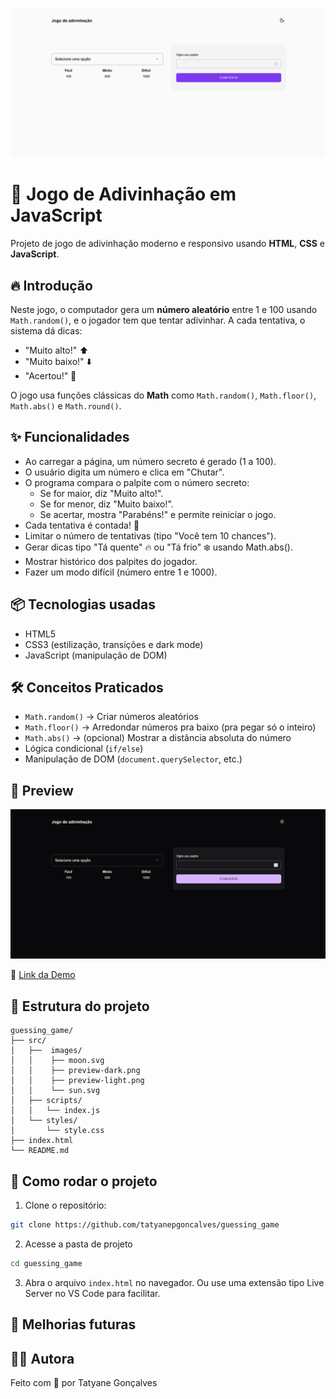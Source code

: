 ![Prévia do jogo de adivinhação](./src/images/preview-light.png)
# 🎯 Jogo de Adivinhação em JavaScript
Projeto de jogo de adivinhação moderno e responsivo usando **HTML**, **CSS** e **JavaScript**. 

## 🔥 Introdução
Neste jogo, o computador gera um **número aleatório** entre 1 e 100 usando ``Math.random()``, e o jogador tem que tentar adivinhar.
A cada tentativa, o sistema dá dicas:

- "Muito alto!" ⬆️
- "Muito baixo!" ⬇️
- "Acertou!" 🎯

O jogo usa funções clássicas do **Math** como ``Math.random()``, ``Math.floor()``, ``Math.abs()`` e ``Math.round()``.



## ✨ Funcionalidades
- Ao carregar a página, um número secreto é gerado (1 a 100).
- O usuário digita um número e clica em "Chutar".
- O programa compara o palpite com o número secreto:
  - Se for maior, diz "Muito alto!".
  - Se for menor, diz "Muito baixo!".
  - Se acertar, mostra "Parabéns!" e permite reiniciar o jogo.
- Cada tentativa é contada! 🎯
- Limitar o número de tentativas (tipo "Você tem 10 chances").
- Gerar dicas tipo "Tá quente" 🔥 ou "Tá frio" ❄️ usando Math.abs().
- Mostrar histórico dos palpites do jogador.
- Fazer um modo difícil (número entre 1 e 1000).



## 📦 Tecnologias usadas
- HTML5
- CSS3 (estilização, transições e dark mode)
- JavaScript (manipulação de DOM)

## 🛠️ Conceitos Praticados
- ``Math.random()`` → Criar números aleatórios
- ``Math.floor()`` → Arredondar números pra baixo (pra pegar só o inteiro)
- ``Math.abs()`` → (opcional) Mostrar a distância absoluta do número
- Lógica condicional (``if/else``)
- Manipulação de DOM (``document.querySelector``, etc.)



## 📸 Preview
![Prévia do jogo de adivinhação](./src/images/preview-dark.png)

🔗 [Link da Demo](https://guessing-game-rust.vercel.app/)


## 📂 Estrutura do projeto

```
guessing_game/
├── src/
│   ├──  images/
│   │    ├── moon.svg
│   │    ├── preview-dark.png
│   │    ├── preview-light.png
│   │    └── sun.svg
│   ├── scripts/
│   │   └── index.js
│   └── styles/
│       └── style.css
├── index.html
└── README.md
```

## 🚀 Como rodar o projeto

1. Clone o repositório:
```bash
git clone https://github.com/tatyanepgoncalves/guessing_game
```

2. Acesse a pasta de projeto
```bash
cd guessing_game
```

3. Abra o arquivo `index.html` no navegador.
Ou use uma extensão tipo Live Server no VS Code para facilitar.

## 🧠 Melhorias futuras



## 🙋‍♀️ Autora
Feito com 💜 por Tatyane Gonçalves